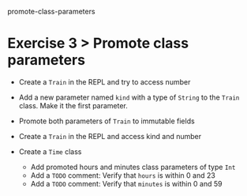 promote-class-parameters

# Exercise 3 > Promote class parameters

- Create a `Train` in the REPL and try to access number

- Add a new parameter named `kind` with a type of `String` to the `Train` class. Make it the first parameter.

- Promote both parameters of `Train` to immutable fields

- Create a `Train` in the REPL and access kind and number

- Create a `Time` class
  - Add promoted hours and minutes class parameters of type `Int`
  - Add a `TODO` comment: Verify that `hours` is within 0 and 23
  - Add a `TODO` comment: Verify that `minutes` is within 0 and 59


